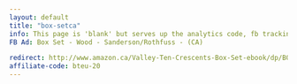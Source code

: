 ```yaml
---
layout: default
title: "box-setca"
info: This page is 'blank' but serves up the analytics code, fb tracking pixel, and amazon affiliate link before forwarding to Amazon.
FB Ad: Box Set - Wood - Sanderson/Rothfuss - (CA)

redirect: http://www.amazon.ca/Valley-Ten-Crescents-Box-Set-ebook/dp/B00IGJQZ7O/
affiliate-code: bteu-20
---
```

